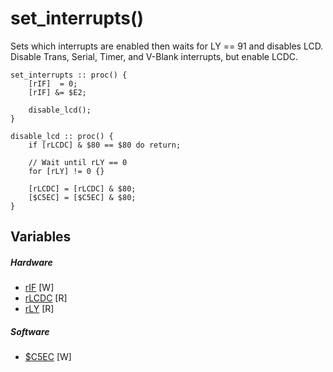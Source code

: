 # set_interrupts()

Sets which interrupts are enabled then waits for LY == 91 and disables LCD.
Disable Trans, Serial, Timer, and V-Blank interrupts, but enable LCDC.

```
set_interrupts :: proc() {
	[rIF]  = 0;
	[rIF] &= $E2;
	
	disable_lcd();
}

disable_lcd :: proc() {
	if [rLCDC] & $80 == $80 do return;
	
	// Wait until rLY == 0
	for [rLY] != 0 {}
	
	[rLCDC] = [rLCDC] & $80;
	[$C5EC] = [$C5EC] & $80;
}
```
## Variables
##### Hardware
- [rIF](variables/hardware/rIF.md) [W]
- [rLCDC](variables/hardware/LCDC.md#rLCDC($FF40)) [R]
- [rLY](variables/hardware/LCDC.md#rLY($FF44)) [R]
##### Software
- [$C5EC](variables/software/C5EC.md) [W]